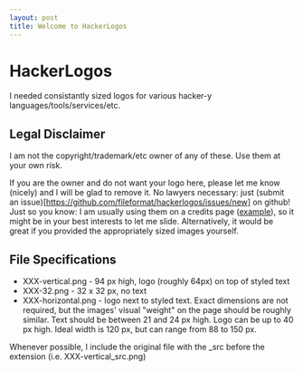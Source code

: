 ```yaml
---
layout: post
title: Welcome to HackerLogos
---
```


# HackerLogos

I needed consistantly sized logos for various hacker-y languages/tools/services/etc.

## Legal Disclaimer

I am not the copyright/trademark/etc owner of any of these.  Use them at your own risk.

If you are the owner and do not want your logo here, please let me know (nicely) and I will be glad to remove it.  No lawyers necessary: just (submit an issue)[https://github.com/fileformat/hackerlogos/issues/new] on github! Just so you know: I am usually using them on a credits page ([example](http://www.numberplanet.com/support/credits.html)), so it might be in your best interests to let me slide.  Alternatively, it would be great if you provided the appropriately sized images yourself.

## File Specifications

* XXX-vertical.png - 94 px high, logo (roughly 64px) on top of styled text
* XXX-32.png - 32 x 32 px, no text
* XXX-horizontal.png - logo next to styled text.  Exact dimensions are not required, but the images' visual "weight" on the page should be roughly similar. Text should be between 21 and 24 px high. Logo can be up to 40 px high.  Ideal width is 120 px, but can range from 88 to 150 px.

Whenever possible, I include the original file with the \_src before the extension (i.e. XXX-vertical_src.png)
